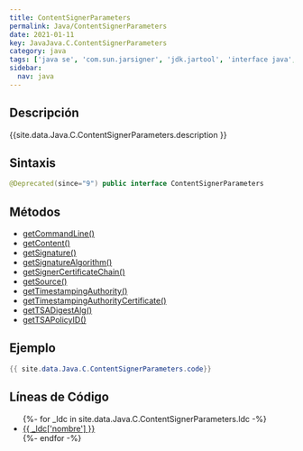 ```yaml
---
title: ContentSignerParameters
permalink: Java/ContentSignerParameters
date: 2021-01-11
key: JavaJava.C.ContentSignerParameters
category: java
tags: ['java se', 'com.sun.jarsigner', 'jdk.jartool', 'interface java', 'Java 1.5']
sidebar: 
  nav: java
---
```


## Descripción
{{site.data.Java.C.ContentSignerParameters.description }}

## Sintaxis
~~~java
@Deprecated(since="9") public interface ContentSignerParameters
~~~

## Métodos
* [getCommandLine()](/Java/ContentSignerParameters/getCommandLine)
* [getContent()](/Java/ContentSignerParameters/getContent)
* [getSignature()](/Java/ContentSignerParameters/getSignature)
* [getSignatureAlgorithm()](/Java/ContentSignerParameters/getSignatureAlgorithm)
* [getSignerCertificateChain()](/Java/ContentSignerParameters/getSignerCertificateChain)
* [getSource()](/Java/ContentSignerParameters/getSource)
* [getTimestampingAuthority()](/Java/ContentSignerParameters/getTimestampingAuthority)
* [getTimestampingAuthorityCertificate()](/Java/ContentSignerParameters/getTimestampingAuthorityCertificate)
* [getTSADigestAlg()](/Java/ContentSignerParameters/getTSADigestAlg)
* [getTSAPolicyID()](/Java/ContentSignerParameters/getTSAPolicyID)

## Ejemplo
~~~java
{{ site.data.Java.C.ContentSignerParameters.code}}
~~~

## Líneas de Código
<ul>
{%- for _ldc in site.data.Java.C.ContentSignerParameters.ldc -%}
   <li>
       <a href="{{_ldc['url'] }}">{{ _ldc['nombre'] }}</a>
   </li>
{%- endfor -%}
</ul>
